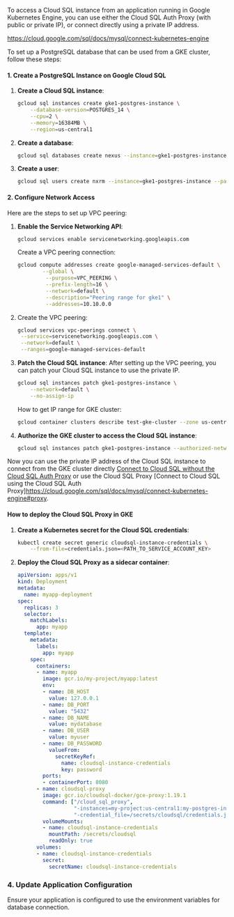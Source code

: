 <!--

    Sonatype Nexus (TM) Open Source Version
    Copyright (c) 2008-present Sonatype, Inc.
    All rights reserved. Includes the third-party code listed at http://links.sonatype.com/products/nexus/oss/attributions.

    This program and the accompanying materials are made available under the terms of the Eclipse Public License Version 1.0,
    which accompanies this distribution and is available at http://www.eclipse.org/legal/epl-v10.html.

    Sonatype Nexus (TM) Professional Version is available from Sonatype, Inc. "Sonatype" and "Sonatype Nexus" are trademarks
    of Sonatype, Inc. Apache Maven is a trademark of the Apache Software Foundation. M2eclipse is a trademark of the
    Eclipse Foundation. All other trademarks are the property of their respective owners.

-->

To access a Cloud SQL instance from an application running in Google Kubernetes Engine, 
you can use either the Cloud SQL Auth Proxy (with public or private IP),
 or connect directly using a private IP address.
 
 https://cloud.google.com/sql/docs/mysql/connect-kubernetes-engine


To set up a PostgreSQL database that can be used from a GKE cluster, follow these steps:

#### 1. Create a PostgreSQL Instance on Google Cloud SQL

1. **Create a Cloud SQL instance**:
   ```sh
   gcloud sql instances create gke1-postgres-instance \
       --database-version=POSTGRES_14 \
       --cpu=2 \
       --memory=16384MB \
       --region=us-central1
   ```

2. **Create a database**:
   ```sh
   gcloud sql databases create nexus --instance=gke1-postgres-instance
   ```

3. **Create a user**:
   ```sh
   gcloud sql users create nxrm --instance=gke1-postgres-instance --password=nxrm
   ```

#### 2. Configure Network Access


Here are the steps to set up VPC peering:

1. **Enable the Service Networking API**:

    ```sh
    gcloud services enable servicenetworking.googleapis.com
    ```

    Create a VPC peering connection: 

   ```sh
   gcloud compute addresses create google-managed-services-default \
           --global \
            --purpose=VPC_PEERING \
            --prefix-length=16 \
            --network=default \
            --description="Peering range for gke1" \
            --addresses=10.10.0.0
   ```
2. Create the VPC peering:  
   ```sh
   gcloud services vpc-peerings connect \
    --service=servicenetworking.googleapis.com \
    --network=default \
    --ranges=google-managed-services-default
   ```
3. **Patch the Cloud SQL instance**:
   After setting up the VPC peering, you can patch your Cloud SQL instance to use the private IP.

   ```sh
   gcloud sql instances patch gke1-postgres-instance \
       --network=default \
       --no-assign-ip
   ```

    How to get IP range for GKE cluster:
   ```sh
   gcloud container clusters describe test-gke-cluster --zone us-central1-1 --format="get(clusterIpv4Cidr)"
   ````
   
4. **Authorize the GKE cluster to access the Cloud SQL instance**:
   ```sh
   gcloud sql instances patch gke1-postgres-instance --authorized-networks=<GKE_CLUSTER_IP_RANGE>
   ```


Now you can use the private IP address of the Cloud SQL instance to connect from the GKE cluster directly
[Connect to Cloud SQL without the Cloud SQL Auth Proxy](https://cloud.google.com/sql/docs/mysql/connect-kubernetes-engine#private-ip)
 or use the Cloud SQL Proxy [Connect to Cloud SQL using the Cloud SQL Auth Proxy]https://cloud.google.com/sql/docs/mysql/connect-kubernetes-engine#proxy.


#### How to deploy the Cloud SQL Proxy in GKE

1. **Create a Kubernetes secret for the Cloud SQL credentials**:
   ```sh
   kubectl create secret generic cloudsql-instance-credentials \
       --from-file=credentials.json=<PATH_TO_SERVICE_ACCOUNT_KEY>
   ```

2. **Deploy the Cloud SQL Proxy as a sidecar container**:

   ```yaml
   apiVersion: apps/v1
   kind: Deployment
   metadata:
     name: myapp-deployment
   spec:
     replicas: 3
     selector:
       matchLabels:
         app: myapp
     template:
       metadata:
         labels:
           app: myapp
       spec:
         containers:
         - name: myapp
           image: gcr.io/my-project/myapp:latest
           env:
           - name: DB_HOST
             value: 127.0.0.1
           - name: DB_PORT
             value: "5432"
           - name: DB_NAME
             value: mydatabase
           - name: DB_USER
             value: myuser
           - name: DB_PASSWORD
             valueFrom:
               secretKeyRef:
                 name: cloudsql-instance-credentials
                 key: password
           ports:
           - containerPort: 8080
         - name: cloudsql-proxy
           image: gcr.io/cloudsql-docker/gce-proxy:1.19.1
           command: ["/cloud_sql_proxy",
                     "-instances=my-project:us-central1:my-postgres-instance=tcp:5432",
                     "-credential_file=/secrets/cloudsql/credentials.json"]
           volumeMounts:
           - name: cloudsql-instance-credentials
             mountPath: /secrets/cloudsql
             readOnly: true
         volumes:
         - name: cloudsql-instance-credentials
           secret:
             secretName: cloudsql-instance-credentials
   ```

### 4. Update Application Configuration

Ensure your application is configured to use the environment variables for database connection.
